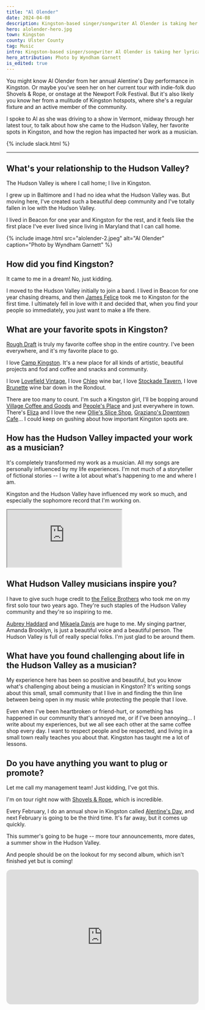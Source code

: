 ```yaml
---
title: "Al Olender"
date: 2024-04-08
description: Kingston-based singer/songwriter Al Olender is taking her lyrical, Hudson Valley-infused music on the road.
hero: alolender-hero.jpg
town: Kingston
county: Ulster County
tag: Music
intro: Kingston-based singer/songwriter Al Olender is taking her lyrical, Hudson Valley-infused music on the road.
hero_attribution: Photo by Wyndham Garnett
is_edited: true
---
```


You might know Al Olender from her annual Alentine's Day performance in Kingston. Or maybe you've seen her on her current tour with indie-folk duo Shovels & Rope, or onstage at the Newport Folk Festival. But it's also likely you know her from a mulitude of Kingston hotspots, where she's a regular fixture and an active member of the community.

I spoke to Al as she was driving to a show in Vermont, midway through her latest tour, to talk about how she came to the Hudson Valley, her favorite spots in Kingston, and how the region has impacted her work as a musician.

{% include slack.html %}

---

## What's your relationship to the Hudson Valley?

The Hudson Valley is where I call home; I live in Kingston.

I grew up in Baltimore and I had no idea what the Hudson Valley was. But moving here, I've created such a beautiful deep community and I've totally fallen in loe with the Hudson Valley.

I lived in Beacon for one year and Kingston for the rest, and it feels like the first place I've ever lived since living in Maryland that I can call home.

{% include image.html src="alolender-2.jpeg" alt="Al Olender" caption="Photo by Wyndham Garnett" %}

## How did you find Kingston?

It came to me in a dream! No, just kidding.

I moved to the Hudson Valley initially to join a band. I lived in Beacon for one year chasing dreams, and then [James Felice](https://en.wikipedia.org/wiki/The_Felice_Brothers) took me to Kingston for the first time. I ultimately fell in love with it and decided that, when you find your people so immediately, you just want to make a life there.

## What are your favorite spots in Kingston?

[Rough Draft](https://www.roughdraftny.com/) is truly my favorite coffee shop in the entire country. I've been everywhere, and it's my favorite place to go.

I love [Camp Kingston](https://www.campkingston.com/). It's a new place for all kinds of artistic, beautiful projects and fod and coffee and snacks and community.

I love [Lovefield Vintage](https://www.lovefieldvintage.com/), I love [Chleo](https://www.chleovin.com/) wine bar, I love [Stockade Tavern](https://www.stockadetavern.com/), I love [Brunette](https://www.brunettewinebar.com/) wine bar down in the Rondout.

There are too many to count. I'm such a Kingston girl, I'll be bopping around [Village Coffee and Goods](https://www.villagecoffeeandgoods.com/) and [People's Place](https://www.peoplesplace.org/) and just everywhere in town. There's [Eliza](https://www.elizakingston.com/) and I love the new [Ollie's Slice Shop](https://www.olliessliceshop.com/), [Graziano's Downtown Cafe](https://www.grazianosdowntowncafe.com/)... I could keep on gushing about how important Kingston spots are.

## How has the Hudson Valley impacted your work as a musician?

It's completely transformed my work as a musician. All my songs are personally influenced by my life experiences. I'm not much of a storyteller of fictional stories -- I write a lot about what's happening to me and where I am.

Kingston and the Hudson Valley have influenced my work so much, and especially the sophomore record that I'm working on.

<iframe class="w-full aspect-video" src="https://www.youtube.com/embed/m9bqFFTIHw0?si=A1GwKa-_Dem7wt16"></iframe>

## What Hudson Valley musicians inspire you?

I have to give such huge credit to [the Felice Brothers](https://www.thefelicebrothers.com/) who took me on my first solo tour two years ago. They're such staples of the Hudson Valley community and they're so inspiring to me.

[Aubrey Haddard](https://www.aubreyhaddard.com/) and [Mikaela Davis](https://www.mikaeladavis.com/) are huge to me. My singing partner, Amanda Brooklyn, is just a beautiful voice and a beautiful person. The Hudson Valley is full of really special folks. I'm just glad to be around them.

## What have you found challenging about life in the Hudson Valley as a musician?

My experience here has been so positive and beautiful, but you know what's challenging about being a musician in Kingston? It's writing songs about this small, small community that I live in and finding the thin line between being open in my music while protecting the people that I love.

Even when I've been heartbroken or friend-hurt, or something has happened in our community that's annoyed me, or if I've been annoying... I write about my experiences, but we all see each other at the same coffee shop every day. I want to respect people and be respected, and living in a small town really teaches you about that. Kingston has taught me a lot of lessons.

## Do you have anything you want to plug or promote?

Let me call my management team! Just kidding, I've got this.

I'm on tour right now with [Shovels & Rope](https://www.shovelsandrope.com/), which is incredible.

Every February, I do an annual show in Kingston called [Alentine's Day](https://www.tixr.com/groups/impactconcerts/events/alentine-s-day-58938), and next February is going to be the third time. It's far away, but it comes up quickly.

This summer's going to be huge -- more tour announcements, more dates, a summer show in the Hudson Valley.

And people should be on the lookout for my second album, which isn't finished yet but is coming!

<iframe style="border-radius:12px" src="https://open.spotify.com/embed/album/5np1yG0cCdcosGySTt2hhG?utm_source=generator&theme=0" width="100%" height="352" frameBorder="0" allowfullscreen="" allow="autoplay; clipboard-write; encrypted-media; fullscreen; picture-in-picture" loading="lazy"></iframe>
